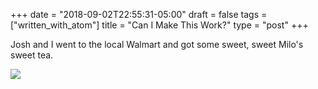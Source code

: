 +++
date = "2018-09-02T22:55:31-05:00"
draft = false
tags = ["written_with_atom"]
title = "Can I Make This Work?"
type = "post"
+++

Josh and I went to the local Walmart and got some sweet, sweet Milo's sweet tea.

![](caleb_with_sweet_tea.jpg)
